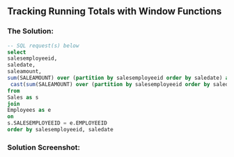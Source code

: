 ## Tracking Running Totals with Window Functions



### The Solution: 

``` SQL
-- SQL request(s)​​​​​​‌​‌​​‌‌​​​‌‌‌‌​​​​​​‌​‌‌‌ below
select 
salesemployeeid,
saledate,
saleamount,
sum(SALEAMOUNT) over (partition by salesemployeeid order by saledate) as Running_total,
 cast(sum(SALEAMOUNT) over (partition by salesemployeeid order by saledate) as float) / quota as percent_quota
from
Sales as s
join
Employees as e
on 
s.SALESEMPLOYEEID = e.EMPLOYEEID
order by salesemployeeid, saledate
```

### Solution Screenshot:
